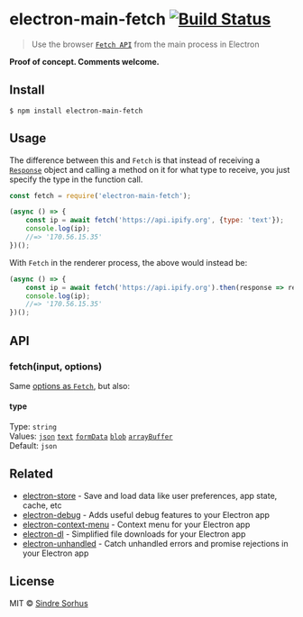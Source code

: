 # electron-main-fetch [![Build Status](https://travis-ci.org/sindresorhus/electron-main-fetch.svg?branch=master)](https://travis-ci.org/sindresorhus/electron-main-fetch)

> Use the browser [`Fetch API`](https://developer.mozilla.org/en-US/docs/Web/API/Fetch_API/Using_Fetch) from the main process in Electron

**Proof of concept. Comments welcome.**


## Install

```
$ npm install electron-main-fetch
```


## Usage

The difference between this and `Fetch` is that instead of receiving a [`Response`](https://developer.mozilla.org/en-US/docs/Web/API/Response) object and calling a method on it for what type to receive, you just specify the type in the function call.

```js
const fetch = require('electron-main-fetch');

(async () => {
	const ip = await fetch('https://api.ipify.org', {type: 'text'});
	console.log(ip);
	//=> '170.56.15.35'
})();
```

With `Fetch` in the renderer process, the above would instead be:

```js
(async () => {
	const ip = await fetch('https://api.ipify.org').then(response => response.text());
	console.log(ip);
	//=> '170.56.15.35'
})();
```


## API

### fetch(input, options)

Same [options as `Fetch`](https://developer.mozilla.org/en-US/docs/Web/API/WindowOrWorkerGlobalScope/fetch#Parameters), but also:

#### type

Type: `string`<br>
Values: [`json`](https://developer.mozilla.org/en-US/docs/Web/API/Body/json) [`text`](https://developer.mozilla.org/en-US/docs/Web/API/Body/text) [`formData`](https://developer.mozilla.org/en-US/docs/Web/API/Body/formData) [`blob`](https://developer.mozilla.org/en-US/docs/Web/API/Body/blob) [`arrayBuffer`](https://developer.mozilla.org/en-US/docs/Web/API/Body/arrayBuffer)<br>
Default: `json`


## Related

- [electron-store](https://github.com/sindresorhus/electron-store) - Save and load data like user preferences, app state, cache, etc
- [electron-debug](https://github.com/sindresorhus/electron-debug) - Adds useful debug features to your Electron app
- [electron-context-menu](https://github.com/sindresorhus/electron-context-menu) - Context menu for your Electron app
- [electron-dl](https://github.com/sindresorhus/electron-dl) - Simplified file downloads for your Electron app
- [electron-unhandled](https://github.com/sindresorhus/electron-unhandled) - Catch unhandled errors and promise rejections in your Electron app


## License

MIT © [Sindre Sorhus](https://sindresorhus.com)
